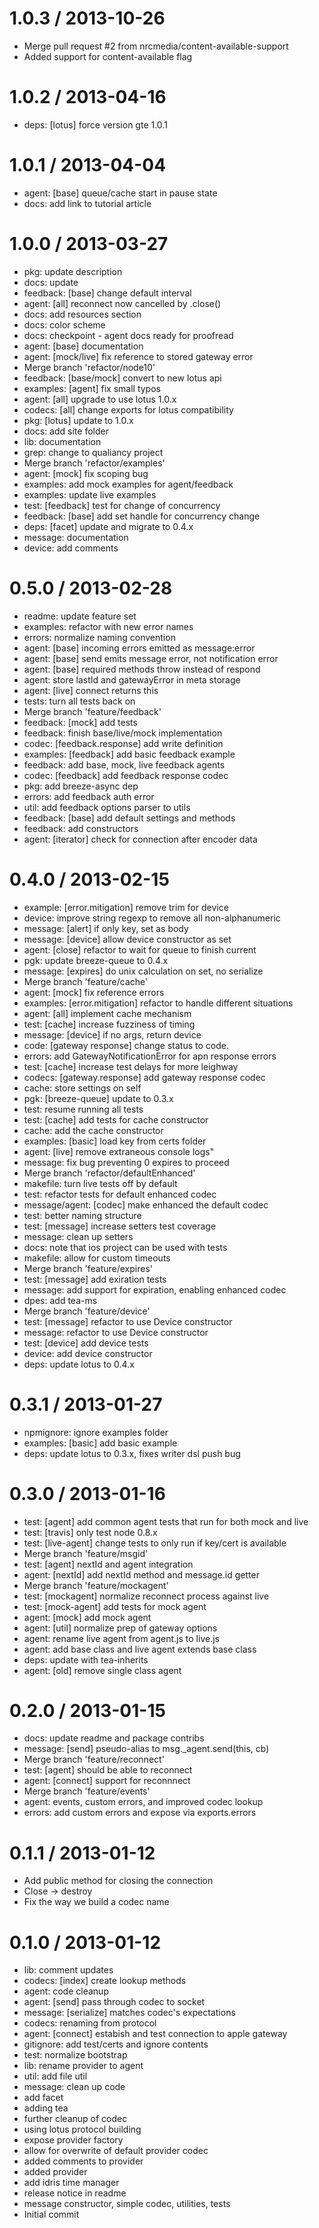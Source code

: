 
1.0.3 / 2013-10-26 
==================

 * Merge pull request #2 from nrcmedia/content-available-support
 * Added support for content-available flag

1.0.2 / 2013-04-16 
==================

  * deps: [lotus] force version gte 1.0.1

1.0.1 / 2013-04-04 
==================

  * agent: [base] queue/cache start in pause state
  * docs: add link to tutorial article

1.0.0 / 2013-03-27 
==================

  * pkg: update description
  * docs: update
  * feedback: [base] change default interval
  * agent: [all] reconnect now cancelled by .close()
  * docs: add resources section
  * docs: color scheme
  * docs: checkpoint - agent docs ready for proofread
  * agent: [base] documentation
  * agent: [mock/live] fix reference to stored gateway error
  * Merge branch 'refactor/node10'
  * feedback: [base/mock] convert to new lotus api
  * examples: [agent] fix small typos
  * agent: [all] upgrade to use lotus 1.0.x
  * codecs: [all] change exports for lotus compatibility
  * pkg: [lotus] update to 1.0.x
  * docs: add site folder
  * lib: documentation
  * grep: change to qualiancy project
  * Merge branch 'refactor/examples'
  * agent: [mock] fix scoping bug
  * examples: add mock examples for agent/feedback
  * examples: update live examples
  * test: [feedback] test for change of concurrency
  * feedback: [base] add set handle for concurrency change
  * deps: [facet] update and migrate to 0.4.x
  * message: documentation
  * device: add comments

0.5.0 / 2013-02-28 
==================

  * readme: update feature set
  * examples: refactor with new error names
  * errors: normalize naming convention
  * agent: [base] incoming errors emitted as message:error
  * agent: [base] send emits message error, not notification error
  * agent: [base] required methods throw instead of respond
  * agent: store lastId and gatewayError in meta storage
  * agent: [live] connect returns this
  * tests: turn all tests back on
  * Merge branch 'feature/feedback'
  * feedback: [mock] add tests
  * feedback: finish base/live/mock implementation
  * codec: [feedback.response] add write definition
  * examples: [feedback] add basic feedback example
  * feedback: add base, mock, live feedback agents
  * codec: [feedback] add feedback response codec
  * pkg: add breeze-async dep
  * errors: add feedback auth error
  * util: add feedback options parser to utils
  * feedback: [base] add default settings and methods
  * feedback: add constructors
  * agent: [iterator] check for connection after encoder data

0.4.0 / 2013-02-15 
==================

  * example: [error.mitigation] remove trim for device
  * device: improve string regexp to remove all non-alphanumeric
  * message: [alert] if only key, set as body
  * message: [device] allow device constructor as set
  * agent: [close] refactor to wait for queue to finish current
  * pgk: update breeze-queue to 0.4.x
  * message: [expires] do unix calculation on set, no serialize
  * Merge branch 'feature/cache'
  * agent: [mock] fix reference errors
  * examples: [error.mitigation] refactor to handle different situations
  * agent: [all] implement cache mechanism
  * test: [cache] increase fuzziness of timing
  * message: [device] if no args, return device
  * code: [gateway response] change status to code.
  * errors: add GatewayNotificationError for apn response errors
  * test: [cache] increase test delays for more leighway
  * codecs: [gateway.response] add gateway response codec
  * cache: store settings on self
  * pgk: [breeze-queue] update to 0.3.x
  * test: resume running all tests
  * test: [cache] add tests for cache constructor
  * cache: add the cache constructor
  * examples: [basic] load key from certs folder
  * agent: [live] remove extraneous console logs"
  * message: fix bug preventing 0 expires to proceed
  * Merge branch 'refactor/defaultEnhanced'
  * makefile: turn live tests off by default
  * test: refactor tests for default enhanced codec
  * message/agent: [codec] make enhanced the default codec
  * test: better naming structure
  * test: [message] increase setters test coverage
  * message: clean up setters
  * docs: note that ios project can be used with tests
  * makefile: allow for custom timeouts
  * Merge branch 'feature/expires'
  * test: [message] add exiration tests
  * message: add support for expiration, enabling enhanced codec
  * dpes: add tea-ms
  * Merge branch 'feature/device'
  * test: [message] refactor to use Device constructor
  * message: refactor to use Device constructor
  * test: [device] add device tests
  * device: add device constructor
  * deps: update lotus to 0.4.x

0.3.1 / 2013-01-27 
==================

  * npmignore: ignore examples folder
  * examples: [basic] add basic example
  * deps: update lotus to 0.3.x, fixes writer dsl push bug

0.3.0 / 2013-01-16 
==================

  * test: [agent] add common agent tests that run for both mock and live
  * test: [travis] only test node 0.8.x
  * test: [live-agent] change tests to only run if key/cert is available
  * Merge branch 'feature/msgid'
  * test: [agent] nextId and agent integration
  * agent: [nextId] add nextId method and message.id getter
  * Merge branch 'feature/mockagent'
  * test: [mockagent] normalize reconnect process against live
  * test: [mock-agent] add tests for mock agent
  * agent: [mock] add mock agent
  * agent: [util] normalize prep of gateway options
  * agent: rename live agent from agent.js to live.js
  * agent: add base class and live agent extends base class
  * deps: update with tea-inherits
  * agent: [old] remove single class agent

0.2.0 / 2013-01-15 
==================

  * docs: update readme and package contribs
  * message: [send] pseudo-alias to msg._agent.send(this, cb)
  * Merge branch 'feature/reconnect'
  * test: [agent] should be able to reconnect
  * agent: [connect] support for reconnnect
  * Merge branch 'feature/events'
  * agent: events, custom errors, and improved codec lookup
  * errors: add custom errors and expose via exports.errors

0.1.1 / 2013-01-12 
==================

  * Add public method for closing the connection
  * Close -> destroy
  * Fix the way we build a codec name

0.1.0 / 2013-01-12 
==================

  * lib: comment updates
  * codecs: [index] create lookup methods
  * agent: code cleanup
  * agent: [send] pass through codec to socket
  * message: [serialize] matches codec's expectations
  * codecs: renaming from protocol
  * agent: [connect] estabish and test connection to apple gateway
  * gitignore: add test/certs and ignore contents
  * test: normalize bootstrap
  * lib: rename provider to agent
  * util: add file util
  * message: clean up code
  * add facet
  * adding tea
  * further cleanup of codec
  * using lotus protocol building
  * expose provider factory
  * allow for overwrite of default provider codec
  * added comments to provider
  * added provider
  * add idris time manager
  * release notice in readme
  * message constructor, simple codec, utilities, tests
  * Initial commit
